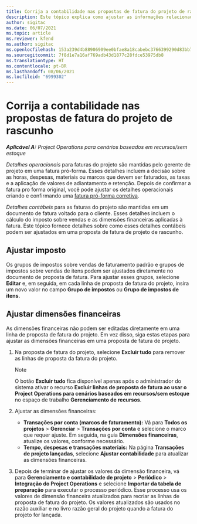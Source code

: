 ```yaml
---
title: Corrija a contabilidade nas propostas de fatura do projeto de rascunho
description: Este tópico explica como ajustar as informações relacionadas à contabilidade em uma proposta de fatura de rascunho.
author: sigitac
ms.date: 06/07/2021
ms.topic: article
ms.reviewer: kfend
ms.author: sigitac
ms.openlocfilehash: 153a239d4b88906909ee0bfae8a18cabebc3766399290d83bb79f5d6375a942c
ms.sourcegitcommit: 7f8d1e7a16af769adb43d1877c28fdce53975db8
ms.translationtype: HT
ms.contentlocale: pt-BR
ms.lasthandoff: 08/06/2021
ms.locfileid: "6999302"
---
```

# <a name="correct-the-accounting-on-draft-project-invoice-proposals"></a>Corrija a contabilidade nas propostas de fatura do projeto de rascunho

_**Aplicável A:** Project Operations para cenários baseados em recursos/sem estoque_

*Detalhes operacionais* para faturas do projeto são mantidas pelo gerente de projeto em uma fatura pró-forma. Esses detalhes incluem a decisão sobre as horas, despesas, materiais ou marcos que devem ser faturados, as taxas e a aplicação de valores de adiantamento e retenção. Depois de confirmar a fatura pro forma original, você pode ajustar os detalhes operacionais criando e confirmando uma [fatura pró-forma corretiva](../proforma-invoicing/corrective-invoices.md).

*Detalhes contábeis* para as faturas do projeto são mantidas em um documento de fatura voltado para o cliente. Esses detalhes incluem o cálculo do imposto sobre vendas e as dimensões financeiras aplicadas à fatura. Este tópico fornece detalhes sobre como esses detalhes contábeis podem ser ajustados em uma proposta de fatura de projeto de rascunho.

## <a name="adjust-sales-tax"></a>Ajustar imposto

Os grupos de impostos sobre vendas de faturamento padrão e grupos de impostos sobre vendas de itens podem ser ajustados diretamente no documento de proposta de fatura. Para ajustar esses grupos, selecione **Editar** e, em seguida, em cada linha de proposta de fatura do projeto, insira um novo valor no campo **Grupo de impostos** ou **Grupo de impostos de itens**.

## <a name="adjust-financial-dimensions"></a>Ajustar dimensões financeiras

As dimensões financeiras não podem ser editadas diretamente em uma linha de proposta de fatura do projeto. Em vez disso, siga estas etapas para ajustar as dimensões financeiras em uma proposta de fatura de projeto.

1. Na proposta de fatura do projeto, selecione **Excluir tudo** para remover as linhas de proposta da fatura do projeto.

    > [!NOTE]
    > O botão **Excluir tudo** fica disponível apenas após o administrador do sistema ativar o recurso **Excluir linhas de proposta de fatura ao usar o Project Operations para cenários baseados em recursos/sem estoque** no espaço de trabalho **Gerenciamento de recursos**.

2. Ajustar as dimensões financeiras:

    - **Transações por conta (marcos de faturamento):** Vá para **Todos os projetos** \> **Gerenciar** \> **Transações por conta** e selecione o marco que requer ajuste. Em seguida, na guia **Dimensões financeiras**, atualize os valores, conforme necessário.
    - **Tempo, despesas e transações materiais:** Na página **Transações de projeto lançadas**, selecione **Ajustar contabilidade** para atualizar as dimensões financeiras.

3. Depois de terminar de ajustar os valores da dimensão financeira, vá para **Gerenciamento e contabilidade de projeto** \> **Periódico** \> **Integração do Project Operations** e selecione **Importar da tabela de preparação** para executar o processo periódico. Esse processo usa os valores de dimensão financeira atualizados para recriar as linhas de proposta de fatura do projeto. Os valores atualizados são usados no razão auxiliar e no livro razão geral do projeto quando a fatura do projeto for lançada.
